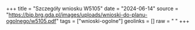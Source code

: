 +++
title = "Szczegóły wniosku W5105"
date = "2024-06-14"
source = "https://bip.brg.gda.pl/images/uploads/wnioski-do-planu-ogolnego/w5105.pdf"
tags = ["wnioski-ogolne"]
geolinks = []
raw = " "
+++





